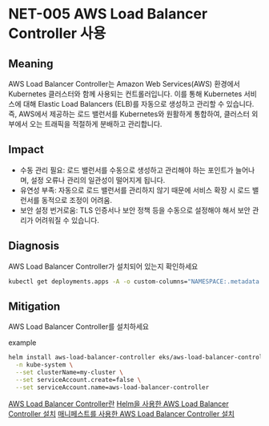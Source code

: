 # NET-005 AWS Load Balancer Controller 사용

## Meaning
AWS Load Balancer Controller는 Amazon Web Services(AWS) 환경에서 Kubernetes 클러스터와 함께 사용되는 컨트롤러입니다. 이를 통해 Kubernetes 서비스에 대해 Elastic Load Balancers (ELB)를 자동으로 생성하고 관리할 수 있습니다. 즉, AWS에서 제공하는 로드 밸런서를 Kubernetes와 원활하게 통합하여, 클러스터 외부에서 오는 트래픽을 적절하게 분배하고 관리합니다.

## Impact
- 수동 관리 필요: 로드 밸런서를 수동으로 생성하고 관리해야 하는 포인트가 늘어나며, 설정 오류나 관리의 일관성이 떨어지게 됩니다.
- 유연성 부족: 자동으로 로드 밸런서를 관리하지 않기 때문에 서비스 확장 시 로드 밸런서를 동적으로 조정이 어려움.
- 보안 설정 번거로움: TLS 인증서나 보안 정책 등을 수동으로 설정해야 해서 보안 관리가 어려워질 수 있습니다.

## Diagnosis
AWS Load Balancer Controller가 설치되어 있는지 확인하세요

```bash
kubectl get deployments.apps -A -o custom-columns="NAMESPACE:.metadata.namespace,NAME:.metadata.name" | grep "aws-load-balancer-controller" && echo "PASS" || echo "FAIL"
```

## Mitigation
AWS Load Balancer Controller를 설치하세요

example
```bash 
helm install aws-load-balancer-controller eks/aws-load-balancer-controller \
  -n kube-system \
  --set clusterName=my-cluster \
  --set serviceAccount.create=false \
  --set serviceAccount.name=aws-load-balancer-controller
```
[AWS Load Balancer Controller란](https://kubernetes-sigs.github.io/aws-load-balancer-controller/latest/)
[Helm을 사용한 AWS Load Balancer Controller 설치](https://docs.aws.amazon.com/ko_kr/eks/latest/userguide/lbc-helm.html)
[매니페스트를 사용한 AWS Load Balancer Controller 설치](https://docs.aws.amazon.com/ko_kr/eks/latest/userguide/lbc-manifest.html)